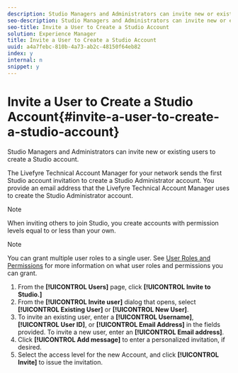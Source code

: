 ```yaml
---
description: Studio Managers and Administrators can invite new or existing users to create a Studio account.
seo-description: Studio Managers and Administrators can invite new or existing users to create a Studio account.
seo-title: Invite a User to Create a Studio Account
solution: Experience Manager
title: Invite a User to Create a Studio Account
uuid: a4a7febc-810b-4a73-ab2c-48150f64eb82
index: y
internal: n
snippet: y
---
```


# Invite a User to Create a Studio Account{#invite-a-user-to-create-a-studio-account}

Studio Managers and Administrators can invite new or existing users to create a Studio account.

The Livefyre Technical Account Manager for your network sends the first Studio account invitation to create a Studio Administrator account. You provide an email address that the Livefyre Technical Account Manager uses to create the Studio Administrator account.

>[!NOTE]
>
>When inviting others to join Studio, you create accounts with permission levels equal to or less than your own.

>[!NOTE]
>
>You can grant multiple user roles to a single user. See [User Roles and Permissions](c-user-types.md#c_user_types) for more information on what user roles and permissions you can grant.

1. From the **[!UICONTROL Users]** page, click **[!UICONTROL Invite to Studio.]**
1. From the **[!UICONTROL Invite user]** dialog that opens, select **[!UICONTROL Existing User]** or **[!UICONTROL New User]**.
1. To invite an existing user, enter a **[!UICONTROL Username]**, **[!UICONTROL User ID]**, or **[!UICONTROL Email Address]** in the fields provided. To invite a new user, enter an **[!UICONTROL Email address]**.
1. Click **[!UICONTROL Add message]** to enter a personalized invitation, if desired.
1. Select the access level for the new Account, and click **[!UICONTROL Invite]** to issue the invitation.
